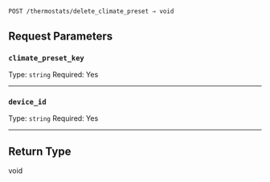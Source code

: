 # 

```
POST /thermostats/delete_climate_preset ⇒ void
```



## Request Parameters

### `climate_preset_key`

Type: `string`
Required: Yes



***

### `device_id`

Type: `string`
Required: Yes



***

## Return Type

void
